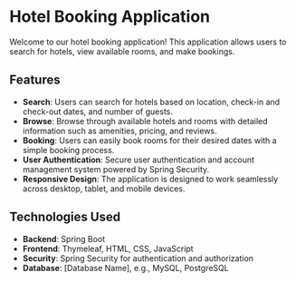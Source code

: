 # Hotel Booking Application

Welcome to our hotel booking application! This application allows users to search for hotels, view available rooms, and make bookings.

## Features

- **Search**: Users can search for hotels based on location, check-in and check-out dates, and number of guests.
- **Browse**: Browse through available hotels and rooms with detailed information such as amenities, pricing, and reviews.
- **Booking**: Users can easily book rooms for their desired dates with a simple booking process.
- **User Authentication**: Secure user authentication and account management system powered by Spring Security.
- **Responsive Design**: The application is designed to work seamlessly across desktop, tablet, and mobile devices.

## Technologies Used

- **Backend**: Spring Boot
- **Frontend**: Thymeleaf, HTML, CSS, JavaScript
- **Security**: Spring Security for authentication and authorization
- **Database**: [Database Name], e.g., MySQL, PostgreSQL
